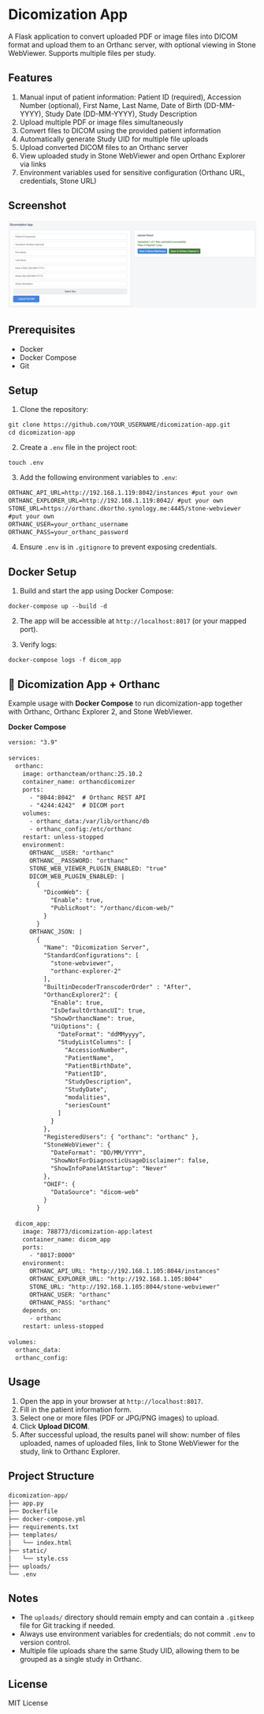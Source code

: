 # Dicomization App

A Flask application to convert uploaded PDF or image files into DICOM format and upload them to an Orthanc server, with optional viewing in Stone WebViewer. Supports multiple files per study.

## Features

1. Manual input of patient information: Patient ID (required), Accession Number (optional), First Name, Last Name, Date of Birth (DD-MM-YYYY), Study Date (DD-MM-YYYY), Study Description
2. Upload multiple PDF or image files simultaneously
3. Convert files to DICOM using the provided patient information
4. Automatically generate Study UID for multiple file uploads
5. Upload converted DICOM files to an Orthanc server
6. View uploaded study in Stone WebViewer and open Orthanc Explorer via links
7. Environment variables used for sensitive configuration (Orthanc URL, credentials, Stone URL)

## Screenshot

![Dicomization App Screenshot](UI.jpg)

## Prerequisites

- Docker
- Docker Compose
- Git

## Setup

1. Clone the repository:

```
git clone https://github.com/YOUR_USERNAME/dicomization-app.git
cd dicomization-app
```

2. Create a `.env` file in the project root:

```
touch .env
```

3. Add the following environment variables to `.env`:

```
ORTHANC_API_URL=http://192.168.1.119:8042/instances #put your own
ORTHANC_EXPLORER_URL=http://192.168.1.119:8042/ #put your own
STONE_URL=https://orthanc.dkortho.synology.me:4445/stone-webviewer #put your own
ORTHANC_USER=your_orthanc_username
ORTHANC_PASS=your_orthanc_password
```

4. Ensure `.env` is in `.gitignore` to prevent exposing credentials.

## Docker Setup

1. Build and start the app using Docker Compose:

```
docker-compose up --build -d
```

2. The app will be accessible at `http://localhost:8017` (or your mapped port).

3. Verify logs:

```
docker-compose logs -f dicom_app
```

## 🩻 Dicomization App + Orthanc

Example usage with **Docker Compose** to run dicomization-app together with Orthanc, Orthanc Explorer 2, and Stone WebViewer.

**Docker Compose**

```
version: "3.9"

services:
  orthanc:
    image: orthancteam/orthanc:25.10.2
    container_name: orthancdicomizer
    ports:
      - "8044:8042"  # Orthanc REST API
      - "4244:4242"  # DICOM port
    volumes:
      - orthanc_data:/var/lib/orthanc/db
      - orthanc_config:/etc/orthanc
    restart: unless-stopped
    environment:
      ORTHANC__USER: "orthanc"
      ORTHANC__PASSWORD: "orthanc"
      STONE_WEB_VIEWER_PLUGIN_ENABLED: "true"
      DICOM_WEB_PLUGIN_ENABLED: |
        {
          "DicomWeb": {
            "Enable": true,
            "PublicRoot": "/orthanc/dicom-web/"
          }
        }
      ORTHANC_JSON: |
        {
          "Name": "Dicomization Server",
          "StandardConfigurations": [
            "stone-webviewer",
            "orthanc-explorer-2"
          ],
          "BuiltinDecoderTranscoderOrder" : "After",
          "OrthancExplorer2": {
            "Enable": true,
            "IsDefaultOrthancUI": true,
            "ShowOrthancName": true,
            "UiOptions": {
              "DateFormat": "ddMMyyyy",
              "StudyListColumns": [
                "AccessionNumber",
                "PatientName",
                "PatientBirthDate",
                "PatientID",
                "StudyDescription",
                "StudyDate",
                "modalities",
                "seriesCount"
              ]
            }
          },
          "RegisteredUsers": { "orthanc": "orthanc" },
          "StoneWebViewer": {
            "DateFormat": "DD/MM/YYYY",
            "ShowNotForDiagnosticUsageDisclaimer": false,
            "ShowInfoPanelAtStartup": "Never"
          },
          "OHIF": {
            "DataSource": "dicom-web"
          }
        }

  dicom_app:
    image: 788773/dicomization-app:latest
    container_name: dicom_app
    ports:
      - "8017:8000"
    environment:
      ORTHANC_API_URL: "http://192.168.1.105:8044/instances"
      ORTHANC_EXPLORER_URL: "http://192.168.1.105:8044"
      STONE_URL: "http://192.168.1.105:8044/stone-webviewer"
      ORTHANC_USER: "orthanc"
      ORTHANC_PASS: "orthanc"
    depends_on:
      - orthanc
    restart: unless-stopped

volumes:
  orthanc_data:
  orthanc_config:

```

## Usage

1. Open the app in your browser at `http://localhost:8017`.
2. Fill in the patient information form.
3. Select one or more files (PDF or JPG/PNG images) to upload.
4. Click **Upload DICOM**.
5. After successful upload, the results panel will show: number of files uploaded, names of uploaded files, link to Stone WebViewer for the study, link to Orthanc Explorer.

## Project Structure
```
dicomization-app/
├── app.py
├── Dockerfile
├── docker-compose.yml
├── requirements.txt
├── templates/
│   └── index.html
├── static/
│   └── style.css
├── uploads/
└── .env
```
## Notes

- The `uploads/` directory should remain empty and can contain a `.gitkeep` file for Git tracking if needed.
- Always use environment variables for credentials; do not commit `.env` to version control.
- Multiple file uploads share the same Study UID, allowing them to be grouped as a single study in Orthanc.

## License

MIT License
